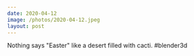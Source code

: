 ```yaml
---
date: 2020-04-12
image: /photos/2020-04-12.jpeg
layout: post
---
```


Nothing says "Easter" like a desert filled with cacti. #blender3d
